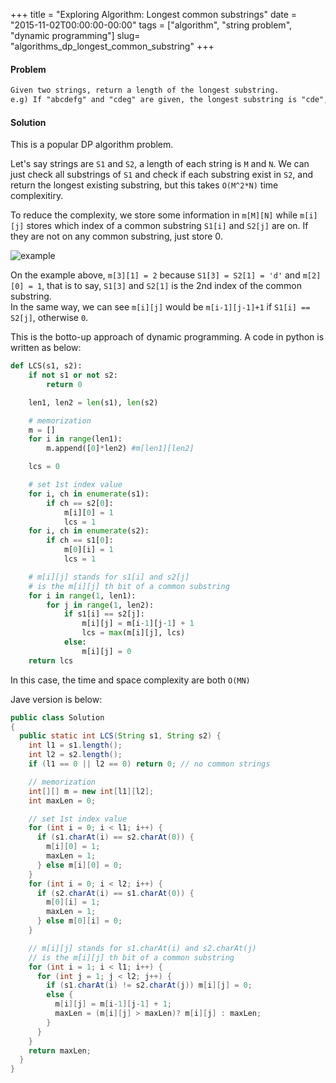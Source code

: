 +++
title = "Exploring Algorithm: Longest common substrings"
date  = "2015-11-02T00:00:00-00:00"
tags = ["algorithm", "string problem", "dynamic programming"]
slug= "algorithms_dp_longest_common_substring"
+++

#### Problem
```markdown
Given two strings, return a length of the longest substring.  
e.g) If "abcdefg" and "cdeg" are given, the longest substring is "cde", therefore return 3.   
```

#### Solution
This is a popular DP algorithm problem.

Let's say strings are `S1` and `S2`, a length of each string is `M` and `N`.
We can just check all substrings of `S1` and check if each substring exist in `S2`, and return the longest existing substring, but this takes `O(M^2*N)` time complexitiry.

To reduce the complexity, we store some information in `m[M][N]` while `m[i][j]` stores which index of a common substring `S1[i]` and `S2[j]` are on. If they are not on any common substring, just store 0.

![example](http://f.st-hatena.com/images/fotolife/r/rdtr/20151102/20151102165321.png?1446512129)

On the example above, `m[3][1] = 2` because `S1[3] = S2[1] = 'd'` and `m[2][0] = 1`, that is to say, `S1[3]` and `S2[1]` is the 2nd index of the common substring.  
In the same way, we can see `m[i][j]` would be `m[i-1][j-1]+1` if `S1[i] == S2[j]`, otherwise `0`.

This is the botto-up approach of dynamic programming. A code in python is written as below:

```python
def LCS(s1, s2):
    if not s1 or not s2:
        return 0

    len1, len2 = len(s1), len(s2)

    # memorization
    m = []
    for i in range(len1):
        m.append([0]*len2) #m[len1][len2]

    lcs = 0

    # set 1st index value
    for i, ch in enumerate(s1):
        if ch == s2[0]:
            m[i][0] = 1
            lcs = 1
    for i, ch in enumerate(s2):
        if ch == s1[0]:
            m[0][i] = 1
            lcs = 1

    # m[i][j] stands for s1[i] and s2[j]
    # is the m[i][j] th bit of a common substring
    for i in range(1, len1):
        for j in range(1, len2):
            if s1[i] == s2[j]:
                m[i][j] = m[i-1][j-1] + 1
                lcs = max(m[i][j], lcs)
            else:
                m[i][j] = 0
    return lcs
```

In this case, the time and space complexity are both `O(MN)`

Jave version is below:

```java
public class Solution
{
  public static int LCS(String s1, String s2) {
    int l1 = s1.length();
    int l2 = s2.length();
    if (l1 == 0 || l2 == 0) return 0; // no common strings

    // memorization
    int[][] m = new int[l1][l2];
    int maxLen = 0;

    // set 1st index value
    for (int i = 0; i < l1; i++) {
      if (s1.charAt(i) == s2.charAt(0)) {
        m[i][0] = 1;
        maxLen = 1;
      } else m[i][0] = 0;
    }
    for (int i = 0; i < l2; i++) {
      if (s2.charAt(i) == s1.charAt(0)) {
        m[0][i] = 1;
        maxLen = 1;
      } else m[0][i] = 0;
    }

    // m[i][j] stands for s1.charAt(i) and s2.charAt(j)
    // is the m[i][j] th bit of a common substring
    for (int i = 1; i < l1; i++) {
      for (int j = 1; j < l2; j++) {
        if (s1.charAt(i) != s2.charAt(j)) m[i][j] = 0;
        else {
          m[i][j] = m[i-1][j-1] + 1;
          maxLen = (m[i][j] > maxLen)? m[i][j] : maxLen;
        }
      }
    }
    return maxLen;
  }
}
```